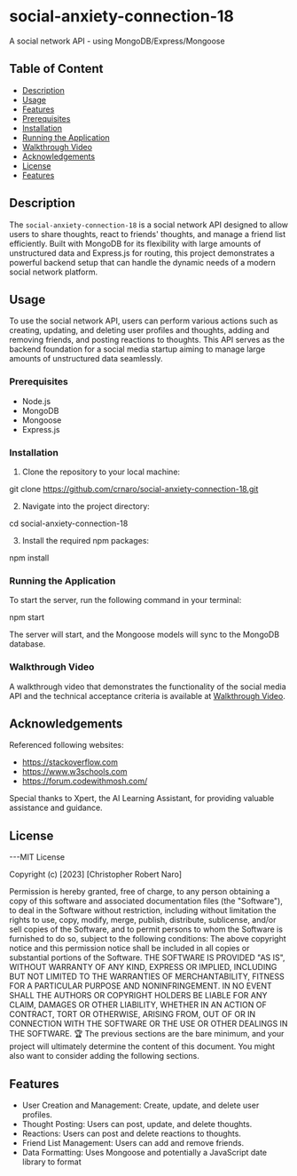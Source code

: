 # social-anxiety-connection-18
A social network API - using MongoDB/Express/Mongoose

## Table of Content

- [Description](#description)
- [Usage](#usage)
- [Features](#features)
- [Prerequisites](#prerequisites)
- [Installation](#installation)
- [Running the Application](#running-the-application)
- [Walkthrough Video](#walkthrough-video)
- [Acknowledgements](#acknowledgements)
- [License](#license)
- [Features](#features-1)

## Description
The `social-anxiety-connection-18` is a social network API designed to allow users to share thoughts, react to friends' thoughts, and manage a friend list efficiently. Built with MongoDB for its flexibility with large amounts of unstructured data and Express.js for routing, this project demonstrates a powerful backend setup that can handle the dynamic needs of a modern social network platform.

## Usage
To use the social network API, users can perform various actions such as creating, updating, and deleting user profiles and thoughts, adding and removing friends, and posting reactions to thoughts. This API serves as the backend foundation for a social media startup aiming to manage large amounts of unstructured data seamlessly.

### Prerequisites
- Node.js
- MongoDB
- Mongoose
- Express.js

### Installation
1. Clone the repository to your local machine:

git clone https://github.com/crnaro/social-anxiety-connection-18.git

2. Navigate into the project directory:

cd social-anxiety-connection-18

3. Install the required npm packages:

npm install


### Running the Application
To start the server, run the following command in your terminal:

npm start

The server will start, and the Mongoose models will sync to the MongoDB database.

### Walkthrough Video
A walkthrough video that demonstrates the functionality of the social media API and the technical acceptance criteria is available at [Walkthrough Video](https://github.com/CRNaro/social-anxiety-connection-18/blob/main/assets/social-anxiety-connection.webm).

## Acknowledgements
Referenced following websites:
- https://stackoverflow.com
- https://www.w3schools.com
- https://forum.codewithmosh.com/

Special thanks to Xpert, the AI Learning Assistant, for providing valuable assistance and guidance.

## License
---MIT License

Copyright (c) [2023] [Christopher Robert Naro]

Permission is hereby granted, free of charge, to any person obtaining a copy
of this software and associated documentation files (the "Software"), to deal
in the Software without restriction, including without limitation the rights
to use, copy, modify, merge, publish, distribute, sublicense, and/or sell
copies of the Software, and to permit persons to whom the Software is
furnished to do so, subject to the following conditions:
The above copyright notice and this permission notice shall be included in all
copies or substantial portions of the Software.
THE SOFTWARE IS PROVIDED "AS IS", WITHOUT WARRANTY OF ANY KIND, EXPRESS OR
IMPLIED, INCLUDING BUT NOT LIMITED TO THE WARRANTIES OF MERCHANTABILITY,
FITNESS FOR A PARTICULAR PURPOSE AND NONINFRINGEMENT. IN NO EVENT SHALL THE
AUTHORS OR COPYRIGHT HOLDERS BE LIABLE FOR ANY CLAIM, DAMAGES OR OTHER
LIABILITY, WHETHER IN AN ACTION OF CONTRACT, TORT OR OTHERWISE, ARISING FROM,
OUT OF OR IN CONNECTION WITH THE SOFTWARE OR THE USE OR OTHER DEALINGS IN THE
SOFTWARE.
🏆 The previous sections are the bare minimum, and your project will ultimately determine the content of this document. You might also want to consider adding the following sections.

## Features
- User Creation and Management: Create, update, and delete user profiles.
- Thought Posting: Users can post, update, and delete thoughts.
- Reactions: Users can post and delete reactions to thoughts.
- Friend List Management: Users can add and remove friends.
- Data Formatting: Uses Mongoose and potentially a JavaScript date library to format